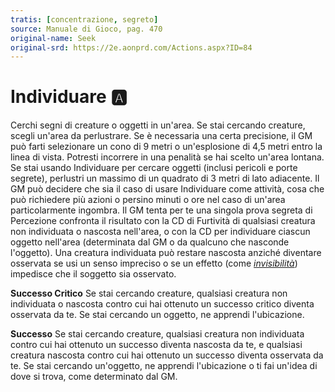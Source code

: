 ```yaml
---
tratis: [concentrazione, segreto]
source: Manuale di Gioco, pag. 470
original-name: Seek
original-srd: https://2e.aonprd.com/Actions.aspx?ID=84
---
```


# Individuare :a:

Cerchi segni di creature o oggetti in un'area. Se stai cercando creature, scegli
un'area da perlustrare. Se è necessaria una certa precisione, il GM può farti
selezionare un cono di 9 metri o un'esplosione di 4,5 metri entro la linea di
vista. Potresti incorrere in una penalità se hai scelto un'area lontana. Se stai
usando Individuare per cercare oggetti (inclusi pericoli e porte segrete),
perlustri un massimo di un quadrato di 3 metri di lato adiacente. Il GM può
decidere che sia il caso di usare Individuare come attività, cosa che può
richiedere più azioni o persino minuti o ore nel caso di un'area particolarmente
ingombra. Il GM tenta per te una singola prova segreta di Percezione confronta
il risultato con la CD di Furtività di qualsiasi creatura non individuata o
nascosta nell'area, o con la CD per individuare ciascun oggetto nell'area
(determinata dal GM o da qualcuno che nasconde l'oggetto). Una creatura
individuata può restare nascosta anziché diventare osservata se usi un senso
impreciso o se un effetto (come _[invisibilità](/incantesimi/invisibilita)_)
impedisce che il soggetto sia osservato.

**Successo Critico** Se stai cercando creature, qualsiasi creatura non
individuata o nascosta contro cui hai ottenuto un successo critico diventa
osservata da te. Se stai cercando un oggetto, ne apprendi l'ubicazione.

**Successo** Se stai cercando creature, qualsiasi creatura non individuata
contro cui hai ottenuto un successo diventa nascosta da te, e qualsiasi creatura
nascosta contro cui hai ottenuto un successo diventa osservata da te. Se stai
cercando un'oggetto, ne apprendi l'ubicazione o ti fai un'idea di dove si trova,
come determinato dal GM.
